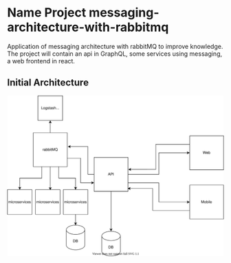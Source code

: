 # Name Project messaging-architecture-with-rabbitmq

Application of messaging architecture with rabbitMQ to improve knowledge. The project will contain an api in GraphQL, some services using messaging, a web frontend in react.


## Initial Architecture
<p align="center">
  <img src="architecture.svg" />
</p>

